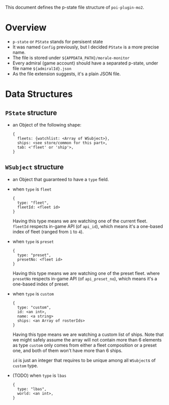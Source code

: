 This document defines the p-state file structure of `poi-plugin-mo2`.

# Overview

- `p-state` or `PState` stands for persisent state
- It was named `Config` previously, but I decided `PState` is a more precise name.
- The file is stored under `${APPDATA_PATH}/morale-monitor`
- Every admiral (game account) should have a separated p-state, under file name `${admiralId}.json`
- As the file extension suggests, it's a plain JSON file.

# Data Structures

## `PState` structure

- an Object of the following shape:

    ```
    {
      fleets: {watchlist: <Array of WSubject>},
      ships: <see store/common for this part>,
      tab: <'fleet' or 'ship'>,
    }
    ```

## `WSubject` structure

- an Object that guaranteed to have a `type` field.

- when `type` is `fleet`

    ```
    {
      type: "fleet",
      fleetId: <fleet id>
    }
    ```

    Having this type means we are watching one of the current fleet.
    `fleetId` respects in-game API (of `api_id`), which means
    it's a one-based index of fleet (ranged from `1` to `4`).

- when `type` is `preset`

    ```
    {
      type: "preset",
      presetNo: <fleet id>
    }
    ```

    Having this type means we are watching one of the preset fleet.
    where `presetNo` respects in-game API (of `api_preset_no`), which means
    it's a one-based index of preset.

- when `type` is `custom`

    ```
    {
      type: "custom",
      id: <an int>,
      name: <a string>
      ships: <an Array of rosterIds>
    }
    ```

    Having this type means we are watching a custom list of ships.
    Note that we might safely assume the array will not contain
    more than 6 elements as type `custom` only comes from either
    a fleet composition or a preset one, and both of them won't
    have more than 6 ships.

    `id` is just an integer that requires to be unique among
    all `WSubject`s of `custom` type.

- (TODO) when `type` is `lbas`

    ```
    {
      type: "lbas",
      world: <an int>,
    }
    ```
